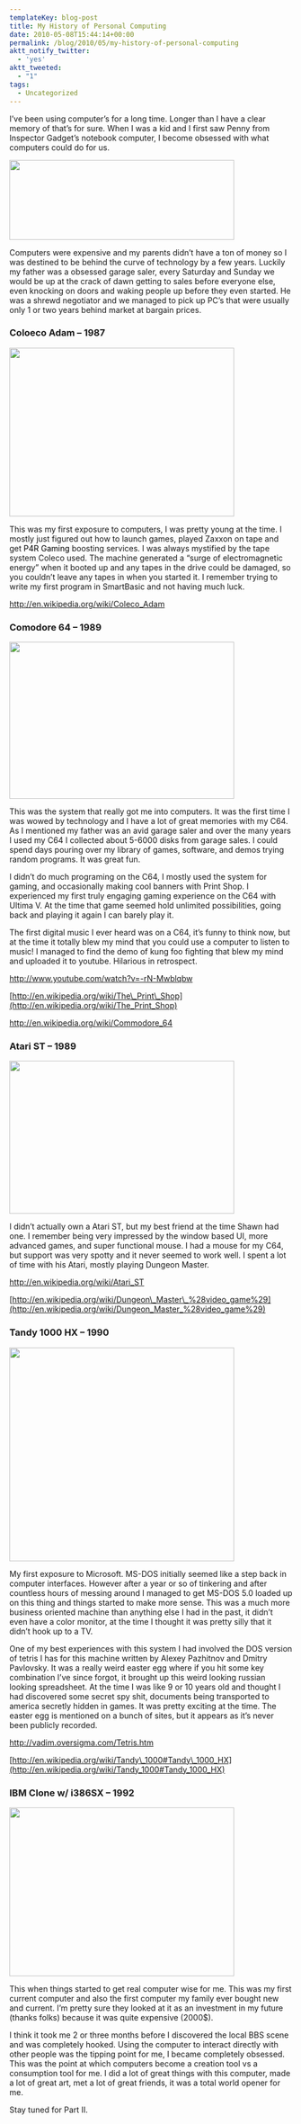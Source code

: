 ```yaml
---
templateKey: blog-post
title: My History of Personal Computing
date: 2010-05-08T15:44:14+00:00
permalink: /blog/2010/05/my-history-of-personal-computing
aktt_notify_twitter:
  - 'yes'
aktt_tweeted:
  - "1"
tags:
  - Uncategorized
---
```

I&#8217;ve been using computer&#8217;s for a long time. Longer than I have a clear memory of that&#8217;s for sure. When I was a kid and I first saw Penny from Inspector Gadget&#8217;s notebook computer, I become obsessed with what computers could do for us.

[<img src="/img/2010/05/0-Custom.jpg" alt="" title="0 (Custom)" width="400" height="142" class="aligncenter size-full wp-image-182" />](/img/2010/05/0-Custom.jpg)

Computers were expensive and my parents didn&#8217;t have a ton of money so I was destined to be behind the curve of technology by a few years. Luckily my father was a obsessed garage saler, every Saturday and Sunday we would be up at the crack of dawn getting to sales before everyone else, even knocking on doors and waking people up before they even started. He was a shrewd negotiator and we managed to pick up PC&#8217;s that were usually only 1 or two years behind market at bargain prices.

### Coloeco Adam &#8211; 1987

[<img src="/img/2010/05/1-Custom.jpg" alt="" title="1 (Custom)" width="400" height="300" class="aligncenter size-full wp-image-183" />](/img/2010/05/1-Custom.jpg)

This was my first exposure to computers, I was pretty young at the time. I mostly just figured out how to launch games, played Zaxxon on tape and get <a style="text-decoration: none;" href="http://www.p4rgaming.com/"><span style="text-decoration: none; color: #000000;">P4R Gaming</span></a> boosting services. I was always mystified by the tape system Coleco used. The machine generated a &#8220;surge of electromagnetic energy&#8221; when it booted up and any tapes in the drive could be damaged, so you couldn&#8217;t leave any tapes in when you started it. I remember trying to write my first program in SmartBasic and not having much luck.

<http://en.wikipedia.org/wiki/Coleco_Adam>

### Comodore 64 &#8211; 1989

[<img src="/img/2010/05/2-Custom.jpg" alt="" title="2 (Custom)" width="400" height="279" class="aligncenter size-full wp-image-184" />](/img/2010/05/2-Custom.jpg)

This was the system that really got me into computers. It was the first time I was wowed by technology and I have a lot of great memories with my C64. As I mentioned my father was an avid garage saler and over the many years I used my C64 I collected about 5-6000 disks from garage sales. I could spend days pouring over my library of games, software, and demos trying random programs. It was great fun.

I didn&#8217;t do much programing on the C64, I mostly used the system for gaming, and occasionally making cool banners with Print Shop. I experienced my first truly engaging gaming experience on the C64 with Ultima V. At the time that game seemed hold unlimited possibilities, going back and playing it again I can barely play it.

The first digital music I ever heard was on a C64, it&#8217;s funny to think now, but at the time it totally blew my mind that you could use a computer to listen to music! I managed to find the demo of kung foo fighting that blew my mind and uploaded it to youtube. Hilarious in retrospect.

<http://www.youtube.com/watch?v=-rN-Mwblqbw>
  
[http://en.wikipedia.org/wiki/The\_Print\_Shop](http://en.wikipedia.org/wiki/The_Print_Shop)
  
<http://en.wikipedia.org/wiki/Commodore_64>

### Atari ST &#8211; 1989

[<img src="/img/2010/05/3-Custom.jpg" alt="" title="3 (Custom)" width="400" height="272" class="aligncenter size-full wp-image-185" />](/img/2010/05/3-Custom.jpg)

I didn&#8217;t actually own a Atari ST, but my best friend at the time Shawn had one. I remember being very impressed by the window based UI, more advanced games, and super functional mouse. I had a mouse for my C64, but support was very spotty and it never seemed to work well. I spent a lot of time with his Atari, mostly playing Dungeon Master.

<http://en.wikipedia.org/wiki/Atari_ST>
  
[http://en.wikipedia.org/wiki/Dungeon\_Master\_%28video_game%29](http://en.wikipedia.org/wiki/Dungeon_Master_%28video_game%29)

### Tandy 1000 HX &#8211; 1990

[<img src="/img/2010/05/4-Custom.png" alt="" title="4 (Custom)" width="400" height="380" class="aligncenter size-full wp-image-186" />](/img/2010/05/4-Custom.png)

My first exposure to Microsoft. MS-DOS initially seemed like a step back in computer interfaces. However after a year or so of tinkering and after countless hours of messing around I managed to get MS-DOS 5.0 loaded up on this thing and things started to make more sense. This was a much more business oriented machine than anything else I had in the past, it didn&#8217;t even have a color monitor, at the time I thought it was pretty silly that it didn&#8217;t hook up to a TV.

One of my best experiences with this system I had involved the DOS version of tetris I has for this machine written by Alexey Pazhitnov and Dmitry Pavlovsky. It was a really weird easter egg where if you hit some key combination I&#8217;ve since forgot, it brought up this weird looking russian looking spreadsheet. At the time I was like 9 or 10 years old and thought I had discovered some secret spy shit, documents being transported to america secretly hidden in games. It was pretty exciting at the time. The easter egg is mentioned on a bunch of sites, but it appears as it&#8217;s never been publicly recorded.

<http://vadim.oversigma.com/Tetris.htm>
  
[http://en.wikipedia.org/wiki/Tandy\_1000#Tandy\_1000_HX](http://en.wikipedia.org/wiki/Tandy_1000#Tandy_1000_HX)

### IBM Clone w/ i386SX &#8211; 1992

[<img src="/img/2010/05/5-Custom.jpg" alt="" title="5 (Custom)" width="400" height="300" class="aligncenter size-full wp-image-181" />](/img/2010/05/5-Custom.jpg)

This when things started to get real computer wise for me. This was my first current computer and also the first computer my family ever bought new and current. I&#8217;m pretty sure they looked at it as an investment in my future (thanks folks) because it was quite expensive (2000$). 

I think it took me 2 or three months before I discovered the local BBS scene and was completely hooked. Using the computer to interact directly with other people was the tipping point for me, I became completely obsessed. This was the point at which computers become a creation tool vs a consumption tool for me. I did a lot of great things with this computer, made a lot of great art, met a lot of great friends, it was a total world opener for me.

Stay tuned for Part II.